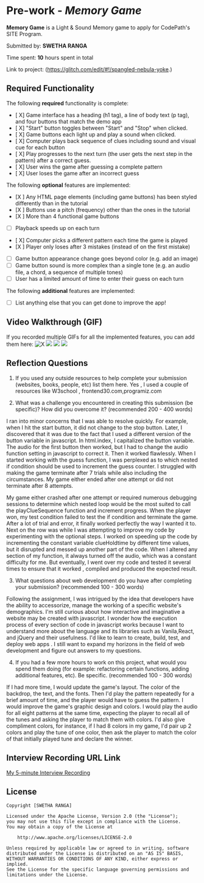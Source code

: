 # Pre-work - *Memory Game*

**Memory Game** is a Light & Sound Memory game to apply for CodePath's SITE Program. 

Submitted by: **SWETHA RANGA**

Time spent: **10** hours spent in total

Link to project: (https://glitch.com/edit/#!/spangled-nebula-yoke.)

## Required Functionality

The following **required** functionality is complete:

* [ X] Game interface has a heading (h1 tag), a line of body text (p tag), and four buttons that match the demo app
* [ X] "Start" button toggles between "Start" and "Stop" when clicked. 
* [ X] Game buttons each light up and play a sound when clicked. 
* [ X] Computer plays back sequence of clues including sound and visual cue for each button
* [ X] Play progresses to the next turn (the user gets the next step in the pattern) after a correct guess. 
* [ X] User wins the game after guessing a complete pattern
* [ X] User loses the game after an incorrect guess

The following **optional** features are implemented:

* [X ] Any HTML page elements (including game buttons) has been styled differently than in the tutorial
* [X ] Buttons use a pitch (frequency) other than the ones in the tutorial
* [X ] More than 4 functional game buttons
* [ ] Playback speeds up on each turn
* [ X] Computer picks a different pattern each time the game is played
* [X ] Player only loses after 3 mistakes (instead of on the first mistake)
* [ ] Game button appearance change goes beyond color (e.g. add an image)
* [ ] Game button sound is more complex than a single tone (e.g. an audio file, a chord, a sequence of multiple tones)
* [ ] User has a limited amount of time to enter their guess on each turn

The following **additional** features are implemented:

- [ ] List anything else that you can get done to improve the app!

## Video Walkthrough (GIF)

If you recorded multiple GIFs for all the implemented features, you can add them here:
![X](https://i.imgur.com/EwfIKPv.gif)
![](https://i.imgur.com/O4IPx3B.gif)
![](https://i.imgur.com/mYiMqBP.gif)
![](gif4-link-here)

## Reflection Questions
1. If you used any outside resources to help complete your submission (websites, books, people, etc) list them here. 
Yes , I used a couple of resources like W3school , frontend30.com,programiz.com 

2. What was a challenge you encountered in creating this submission (be specific)? How did you overcome it? (recommended 200 - 400 words) 

I ran into minor concerns that I was able to resolve quickly. For example, when I hit the start button, it did not change to the stop button. Later, I discovered that it was due to the fact that I used a different version of the button variable in javascript. In html.index, I capitalized the button variable. The audio for the first button then worked, but I had to change the audio function setting in javascript to correct it. Then it worked flawlessly. When I started working with the guess function, I was perplexed as to which nested if condition should be used to increment the guess counter. I struggled with making the game terminate after 7 trials while also including the circumstances. My game either ended after one attempt or did not terminate after 8 attempts.

My game either crashed after one attempt or required numerous debugging sessions to determine which nested loop would be the most suited to call the playClueSequence function and increment progress. When the player won, my test condition failed to test the if condition  and terminate the game. After a lot of trial and error, it finally worked perfectly the way I wanted it to. Next on the row was while I was attempting to improve my code by experimenting with the optional steps. I worked on speeding up the code by incrementing the constant variable clueHoldtime by different time values, but it disrupted and messed up another part of the code.  When I altered any section of my function, it always turned off the audio, which was a constant difficulty for me. But eventually, I went over my code and tested it several times to ensure that it worked , compiled and produced the expected result.


3. What questions about web development do you have after completing your submission? (recommended 100 - 300 words) 

Following the assignment, I was intrigued by the idea that developers have the ability to accessorize, manage the working of a specific website's demographics. I'm still curious about how interactive and imaginative a website may be created with javascript. I wonder how the execution process of every section of code in javascript works because I want to understand more about the language and its libraries such as Vanila,React, and jQuery and their usefulness. I'd like to learn to create, build, test, and deploy web apps . I still want to expand my horizons in the field of web development and figure out answers to my questions. 

4. If you had a few more hours to work on this project, what would you spend them doing (for example: refactoring certain functions, adding additional features, etc). Be specific. (recommended 100 - 300 words) 

If I had more time, I would update the game's layout. The color of the backdrop, the text, and the fonts. Then I'd play the pattern repeatedly for a brief amount of time, and the player would have to guess the pattern. I would improve the game's graphic design and colors. I would play the audio for all eight patterns at the same time, expecting the player to recall all of the tunes and asking the player to match them with colors. I'd also give compliment colors, for instance, if I had 8 colors in my game, I'd pair up 2 colors and play the tune of one color, then ask the player to match the color of that initially played tune and declare the winner. 



## Interview Recording URL Link

[My 5-minute Interview Recording](https://www.kapwing.com/videos/62479fa568df5200b6714d38)


## License

    Copyright [SWETHA RANGA]

    Licensed under the Apache License, Version 2.0 (the "License");
    you may not use this file except in compliance with the License.
    You may obtain a copy of the License at

        http://www.apache.org/licenses/LICENSE-2.0

    Unless required by applicable law or agreed to in writing, software
    distributed under the License is distributed on an "AS IS" BASIS,
    WITHOUT WARRANTIES OR CONDITIONS OF ANY KIND, either express or implied.
    See the License for the specific language governing permissions and
    limitations under the License.